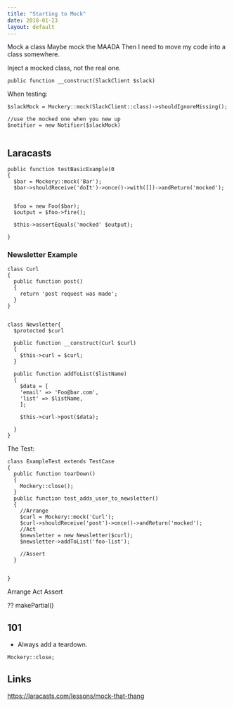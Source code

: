 ```yaml
---
title: "Starting to Mock"
date: 2018-01-23
layout: default
---
```





Mock a class
Maybe mock the MAADA
Then I need to move my code into a class somewhere.

Inject a mocked class, not the real one.
```
public function __construct(SlackClient $slack)
```

When testing:

```
$slackMock = Mockery::mock(SlackClient::class)->shouldIgnoreMissing();

//use the mocked one when you new up
$notifier = new Notifier($slackMock)


```
## Laracasts


```
public function testBasicExample(0
{
  $bar = Mockery::mock('Bar');
  $bar->shouldReceive('doIt')->once()->with([])->andReturn('mocked');
  
  
  $foo = new Foo($bar);
  $output = $foo->fire();
  
  $this->assertEquals('mocked' $output);

}
```

### Newsletter Example

```
class Curl
{
  public function post()
  {
    return 'post request was made';
  }
}


class Newsletter{
  $protected $curl

  public function __construct(Curl $curl)
  {
    $this->curl = $curl;
  } 
  
  public function addToList($listName)
  {
    $data = [
    'email' => 'Foo@bar.com',
    'list' => $listName,
    ];
    
    $this->curl->post($data);
  
  }
}
```

The Test:

```
class ExampleTest extends TestCase 
{
  public function tearDown()
  {
    Mockery::close();
  }
  public function test_adds_user_to_newsletter()
  {
    //Arrange
    $curl = Mockery::mock('Curl');
    $curl->shouldReceive('post')->once()->andReturn('mocked');
    //Act
    $newsletter = new Newsletter($curl);
    $newsletter->addToList('foo-list');
    
    //Assert
  }
  

}

```

Arrange
Act
Assert




?? makePartial()

## 101

* Always add a teardown. 
```
Mockery::close;
```


## Links
https://laracasts.com/lessons/mock-that-thang


